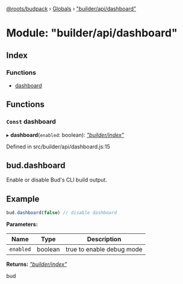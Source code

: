 [@roots/budpack](../README.md) › [Globals](../globals.md) › ["builder/api/dashboard"](_builder_api_dashboard_.md)

# Module: "builder/api/dashboard"

## Index

### Functions

* [dashboard](_builder_api_dashboard_.md#const-dashboard)

## Functions

### `Const` dashboard

▸ **dashboard**(`enabled`: boolean): *["builder/index"](_builder_index_.md)*

Defined in src/builder/api/dashboard.js:15

## bud.dashboard

Enable or disable Bud's CLI build output.

## Example

```js
bud.dashboard(false) // disable dashboard
```

**Parameters:**

Name | Type | Description |
------ | ------ | ------ |
`enabled` | boolean | true to enable debug mode |

**Returns:** *["builder/index"](_builder_index_.md)*

bud

